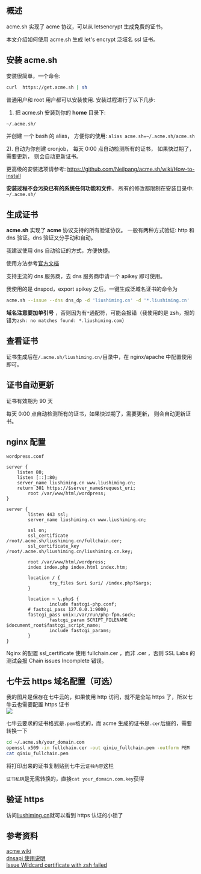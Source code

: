 [//title]: (使用acme.sh生成let's-encrypt泛域名证书)
[//englishtitle]: (generate-ssl-cert-by-acme)
[//category]: (web,ssl,security)
[//tags]: (acme,ssl,let'sencrypt,证书)
[//createtime]: (20200402)
[//updatetime]: (20200402)

## 概述

acme.sh 实现了 acme 协议，可以从 letsencrypt 生成免费的证书。

本文介绍如何使用 acme.sh 生成 let's encrypt 泛域名 ssl 证书。

## 安装 acme.sh

安装很简单，一个命令:

```bash
curl  https://get.acme.sh | sh
```

普通用户和 root 用户都可以安装使用.
安装过程进行了以下几步:

1. 把 acme.sh 安装到你的 **home** 目录下:

```bash
~/.acme.sh/
```

并创建 一个 bash 的 alias， 方便你的使用: `alias acme.sh=~/.acme.sh/acme.sh`

2). 自动为你创建 cronjob， 每天 0:00 点自动检测所有的证书， 如果快过期了， 需要更新， 则会自动更新证书。

更高级的安装选项请参考: https://github.com/Neilpang/acme.sh/wiki/How-to-install

**安装过程不会污染已有的系统任何功能和文件**， 所有的修改都限制在安装目录中: `~/.acme.sh/`

## 生成证书

**acme.sh** 实现了 **acme** 协议支持的所有验证协议。
一般有两种方式验证: http 和 dns 验证。dns 验证又分手动和自动。

我建议使用 dns 自动验证的方式，方便快捷。

使用方法参考[官方文档](https://github.com/acmesh-official/acme.sh/wiki/dnsapi)

支持主流的 dns 服务商，去 dns 服务商申请一个 apikey 即可使用。

我使用的是 dnspod，export apikey 之后，一键生成泛域名证书的命令为

```bash
acme.sh --issue --dns dns_dp -d 'liushiming.cn' -d '*.liushiming.cn'
```

**域名注意要加单引号** ，否则因为有`*`通配符，可能会报错（我使用的是 zsh，报的错为`zsh: no matches found: *.liushiming.com`）

## 查看证书

证书生成后在`/.acme.sh/liushiming.cn/`目录中，在 nginx/apache 中配置使用即可。

## 证书自动更新

证书有效期为 90 天

每天 0:00 点自动检测所有的证书，如果快过期了，需要更新， 则会自动更新证书。

## nginx 配置

`wordpress.conf`

```text
server {
    listen 80;
    listen [::]:80;
    server_name liushiming.cn www.liushiming.cn;
    return 301 https://$server_name$request_uri;
        root /var/www/html/wordpress;
}

server {
        listen 443 ssl;
        server_name liushiming.cn www.liushiming.cn;

        ssl on;
        ssl_certificate      /root/.acme.sh/liushiming.cn/fullchain.cer;
        ssl_certificate_key  /root/.acme.sh/liushiming.cn/liushiming.cn.key;

        root /var/www/html/wordpress;
        index index.php index.html index.htm;

        location / {
                try_files $uri $uri/ /index.php?$args;
        }

        location ~ \.php$ {
                include fastcgi-php.conf;
        # fastcgi_pass 127.0.0.1:9000;
        fastcgi_pass unix:/var/run/php-fpm.sock;
                fastcgi_param SCRIPT_FILENAME $document_root$fastcgi_script_name;
                include fastcgi_params;
        }
}
```

Nginx 的配置 ssl_certificate 使用 fullchain.cer ，而非 .cer ，否则 SSL Labs 的测试会报 Chain issues Incomplete 错误。

## 七牛云 https 域名配置（可选）

我的图片是保存在七牛云的，如果使用 http 访问，就不是全站 https 了，所以七牛云也需要配置 https 证书  
![](https://cdn.liushiming.cn/img/20200403162600.png)

七牛云要求的证书格式是`.pem`格式的，而 acme 生成的证书是`.cer`后缀的，需要转换一下

```bash
cd ~/.acme.sh/your_domain.com
openssl x509 -in fullchain.cer -out qiniu_fullchain.pem -outform PEM
cat qiniu_fullchain.pem
```

将打印出来的证书复制贴到七牛云`证书内容`这栏

`证书私钥`是无需转换的，直接`cat your_domain.com.key`获得

## 验证 https

访问[liushiming.cn](https://liushiming.cn)就可以看到 https 认证的小锁了

## 参考资料

[acme wiki](https://github.com/acmesh-official/acme.sh/wiki/%E8%AF%B4%E6%98%8E)  
[dnsapi 使用说明](https://github.com/acmesh-official/acme.sh/wiki/dnsapi)  
[Issue Wildcard certificate with zsh failed](https://github.com/acmesh-official/acme.sh/issues/1334)
